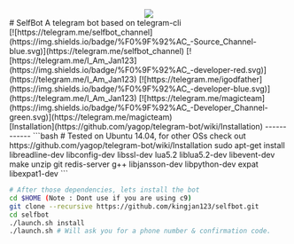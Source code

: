 <div align="center">
  <a href="https://telegram.me/selfbot_channel">
    <img src="http://s6.picofile.com/file/8256849884/self.png">
  </a>
  </div>
# SelfBot
A telegram bot based on telegram-cli
</br>
[![https://telegram.me/selfbot_channel](https://img.shields.io/badge/%F0%9F%92%AC_-Source_Channel-blue.svg)](https://telegram.me/selfbot_channel)
[![https://telegram.me/I_Am_Jan123](https://img.shields.io/badge/%F0%9F%92%AC_-developer-red.svg)](https://telegram.me/I_Am_Jan123)
[![https://telegram.me/igodfather](https://img.shields.io/badge/%F0%9F%92%AC_-developer-blue.svg)](https://telegram.me/I_Am_Jan123)
[![https://telegram.me/magicteam](https://img.shields.io/badge/%F0%9F%92%AC_-Developer_Channel-green.svg)](https://telegram.me/magicteam)
</br>
[Installation](https://github.com/yagop/telegram-bot/wiki/Installation)
------------
```bash
# Tested on Ubuntu 14.04, for other OSs check out https://github.com/yagop/telegram-bot/wiki/Installation
sudo apt-get install libreadline-dev libconfig-dev libssl-dev lua5.2 liblua5.2-dev libevent-dev make unzip git redis-server g++ libjansson-dev libpython-dev expat libexpat1-dev
```

```bash
# After those dependencies, lets install the bot
cd $HOME (Note : Dont use if you are using c9)
git clone --recursive https://github.com/kingjan123/selfbot.git
cd selfbot
./launch.sh install
./launch.sh # Will ask you for a phone number & confirmation code.
```

